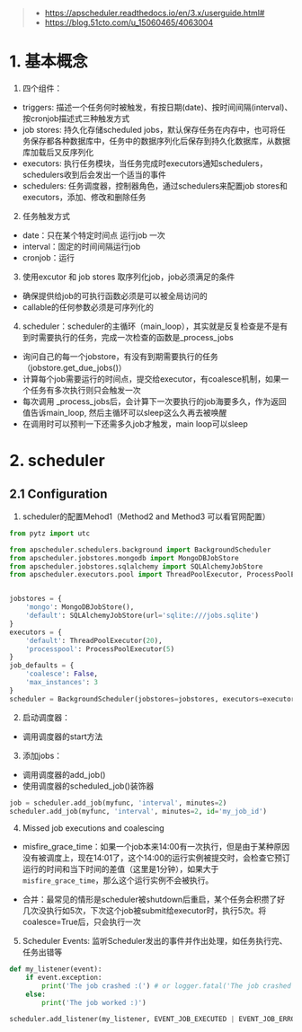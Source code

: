 >- https://apscheduler.readthedocs.io/en/3.x/userguide.html#
>- https://blog.51cto.com/u_15060465/4063004

# 1. 基本概念

1. 四个组件：

- triggers: 描述一个任务何时被触发，有按日期(date)、按时间间隔(interval)、按cronjob描述式三种触发方式
- job stores: 持久化存储scheduled jobs，默认保存任务在内存中，也可将任务保存都各种数据库中，任务中的数据序列化后保存到持久化数据库，从数据库加载后又反序列化
- executors: 执行任务模块，当任务完成时executors通知schedulers，schedulers收到后会发出一个适当的事件
- schedulers: 任务调度器，控制器角色，通过schedulers来配置job stores和executors，添加、修改和删除任务

2. 任务触发方式

- date：只在某个特定时间点 运行job 一次
- interval：固定的时间间隔运行job
- cronjob：运行

3. 使用excutor 和 job stores 取序列化job，job必须满足的条件

- 确保提供给job的可执行函数必须是可以被全局访问的
- callable的任何参数必须是可序列化的

4. scheduler：scheduler的主循环（main_loop），其实就是反复检查是不是有到时需要执行的任务，完成一次检查的函数是_process_jobs

- 询问自己的每一个jobstore，有没有到期需要执行的任务（jobstore.get_due_jobs()）
- 计算每个job需要运行的时间点，提交给executor，有coalesce机制，如果一个任务有多次执行则只会触发一次
- 每次调用 _process_jobs后，会计算下一次要执行的job海要多久，作为返回值告诉main_loop, 然后主循环可以sleep这么久再去被唤醒
- 在调用时可以预判一下还需多久job才触发，main loop可以sleep

# 2. scheduler

## 2.1 Configuration

1. scheduler的配置Mehod1（Method2 and Method3 可以看官网配置）

```python
from pytz import utc

from apscheduler.schedulers.background import BackgroundScheduler
from apscheduler.jobstores.mongodb import MongoDBJobStore
from apscheduler.jobstores.sqlalchemy import SQLAlchemyJobStore
from apscheduler.executors.pool import ThreadPoolExecutor, ProcessPoolExecutor


jobstores = {
    'mongo': MongoDBJobStore(),
    'default': SQLAlchemyJobStore(url='sqlite:///jobs.sqlite')
}
executors = {
    'default': ThreadPoolExecutor(20),
    'processpool': ProcessPoolExecutor(5)
}
job_defaults = {
    'coalesce': False,
    'max_instances': 3
}
scheduler = BackgroundScheduler(jobstores=jobstores, executors=executors, job_defaults=job_defaults, timezone=utc)
```

2. 启动调度器：

- 调用调度器的start方法

3. 添加jobs：

- 调用调度器的add_job()
- 使用调度器的scheduled_job()装饰器

```python
job = scheduler.add_job(myfunc, 'interval', minutes=2)
scheduler.add_job(myfunc, 'interval', minutes=2, id='my_job_id')
```

4. Missed job executions and coalescing

- misfire_grace_time：如果一个job本来14:00有一次执行，但是由于某种原因没有被调度上，现在14:01了，这个14:00的运行实例被提交时，会检查它预订运行的时间和当下时间的差值（这里是1分钟），如果大于`misfire_grace_time`，那么这个运行实例不会被执行。

- 合并：最常见的情形是scheduler被shutdown后重启，某个任务会积攒了好几次没执行如5次，下次这个job被submit给executor时，执行5次。将coalesce=True后，只会执行一次

5. Scheduler Events: 监听Scheduler发出的事件并作出处理，如任务执行完、任务出错等

```python
def my_listener(event):
    if event.exception:
        print('The job crashed :(') # or logger.fatal('The job crashed :(')
    else:
        print('The job worked :)')

scheduler.add_listener(my_listener, EVENT_JOB_EXECUTED | EVENT_JOB_ERROR)
```



